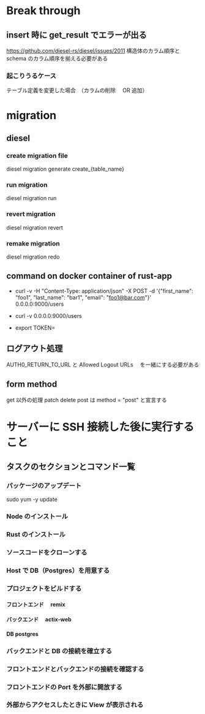 # Break through

## insert 時に get_result でエラーが出る

https://github.com/diesel-rs/diesel/issues/2011
構造体のカラム順序と schema のカラム順序を揃える必要がある

### 起こりうるケース

テーブル定義を変更した場合　（カラムの削除　 OR 追加）

# migration

## diesel

### create migration file

diesel migration generate create\_{table_name}

### run migration

diesel migration run

### revert migration

diesel migration revert

### remake migration

diesel migration redo

## command on docker container of rust-app

- curl -v -H "Content-Type: application/json" -X POST -d '{"first_name": "foo1", "last_name": "bar1", "email": "foo1@bar.com"}' 0.0.0.0:9000/users

- curl -v 0.0.0.0:9000/users

- export TOKEN=

## ログアウト処理

AUTH0_RETURN_TO_URL と Allowed Logout URLs 　を一緒にする必要がある

## form method

get 以外の処理 patch delete post は method = "post" と宣言する

# サーバーに SSH 接続した後に実行すること

## タスクのセクションとコマンド一覧

### パッケージのアップデート

sudo yum -y update

### Node のインストール

### Rust のインストール

### ソースコードをクローンする

### Host で DB（Postgres）を用意する

### プロジェクトをビルドする

#### フロントエンド　 remix

#### バックエンド　 actix-web

#### DB postgres

### バックエンドと DB の接続を確立する

### フロントエンドとバックエンドの接続を確認する

### フロントエンドの Port を外部に開放する

### 外部からアクセスしたときに View が表示される
